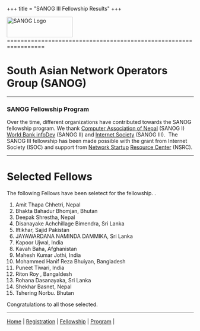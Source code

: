 +++
title = "SANOG III Fellowship Results"
+++

<img src="logov2.jpg" width="177" height="55" alt="SANOG Logo" />
=================================================================

South Asian Network Operators Group (SANOG)
===========================================

------------------------------------------------------------------------

### SANOG Fellowship Program

Over the time, different organizations have contributed towards the
SANOG fellowship program. We thank [Computer Association of
Nepal](http://www.can.org.np) (SANOG I)  [World Bank
infoDev](http://www.infodev.org) (SANOG II) and [Internet
Society](http://www.isoc.org/) (SANOG III)<span class="small">.  The
SANOG III fellowship has been made possible with the grant from Internet
Society (ISOC) and support from [Network Startup](http://www.nsrc.org)
[Resource Center](http://www.nsrc.org) (NSRC).</span>

------------------------------------------------------------------------

Selected Fellows
================

The following Fellows have been seletect for the fellowship. .  
  

1.  Amit Thapa Chhetri, Nepal
2.  Bhakta Bahadur Bhomjan, Bhutan
3.  Deepak Shrestha, Nepal
4.  Disanayake Achchillage Bimendra, Sri Lanka
5.  Iftikhar, Sajid Pakistan
6.  JAYAWARDANA NAMINDA DAMMIKA, Sri Lanka
7.  Kapoor Ujwal, India
8.  Kavah Baha, Afghanistan
9.  Mahesh Kumar Jothi, India
10. Mohammed Hanif Reza Bhuiyan, Bangladesh
11. Puneet Tiwari, India
12. Riton Roy , Bangaldesh
13. Rohana Dasanayaka, Sri Lanka
14. Shekhar Basnet, Nepal
15. Tshering Norbu. Bhutan  
      

Congratulations to all those selected.  
  

------------------------------------------------------------------------

  
[Home](../index.html) |
[Registration](http://ipv6forum.org.in/events/jan2004/register.php) |
[Fellowship](fellowship.html) | [Program](program.html) |
